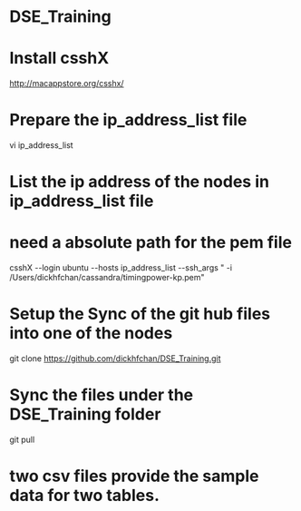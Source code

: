 # DSE_Training

# 

# Install csshX
http://macappstore.org/csshx/

# Prepare the ip_address_list file
vi ip_address_list

# List the ip address of the nodes in ip_address_list file 


# need a absolute path for the pem file
csshX --login ubuntu --hosts ip_address_list --ssh_args " -i /Users/dickhfchan/cassandra/timingpower-kp.pem"

# Setup the Sync of the git hub files into one of the nodes
git clone https://github.com/dickhfchan/DSE_Training.git

# Sync the files under the DSE_Training folder
git pull

# two csv files provide the sample data for two tables.



